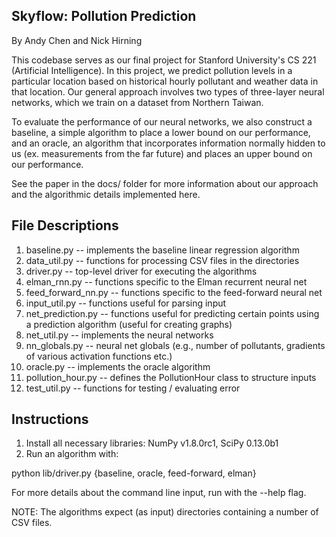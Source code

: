 Skyflow: Pollution Prediction
-----------------------------

By Andy Chen and Nick Hirning

This codebase serves as our final project for Stanford University's CS 221 
(Artificial Intelligence). In this project, we predict pollution levels in
a particular location based on historical hourly pollutant and weather data 
in that location. Our general approach involves two types of three-layer 
neural networks, which we train on a dataset from Northern Taiwan. 

To evaluate the performance of our neural networks, we also construct a 
baseline, a simple algorithm to place a lower bound on our performance, and an
oracle, an algorithm that incorporates information normally hidden to us (ex.
measurements from the far future) and places an upper bound on our performance.

See the paper in the docs/ folder for more information about our approach and
the algorithmic details implemented here.


File Descriptions
-----------------

1. baseline.py         -- implements the baseline linear regression algorithm
2. data_util.py        -- functions for processing CSV files in the directories 
3. driver.py           -- top-level driver for executing the algorithms
4. elman_rnn.py        -- functions specific to the Elman recurrent neural net
5. feed_forward_nn.py  -- functions specific to the feed-forward neural net
6. input_util.py       -- functions useful for parsing input 
7. net_prediction.py   -- functions useful for predicting certain points using 
                          a prediction algorithm (useful for creating graphs)
8. net_util.py         -- implements the neural networks
9. nn_globals.py       -- neural net globals (e.g., number of pollutants, 
                          gradients of various activation functions etc.)
10. oracle.py          -- implements the oracle algorithm
11. pollution_hour.py  -- defines the PollutionHour class to structure inputs
12. test_util.py       -- functions for testing / evaluating error 


Instructions
------------

1. Install all necessary libraries: NumPy v1.8.0rc1, SciPy 0.13.0b1
2. Run an algorithm with:

python lib/driver.py {baseline, oracle, feed-forward, elman} <arguments>

For more details about the command line input, run with the --help flag.

NOTE: The algorithms expect (as input) directories containing a number of CSV files. 

